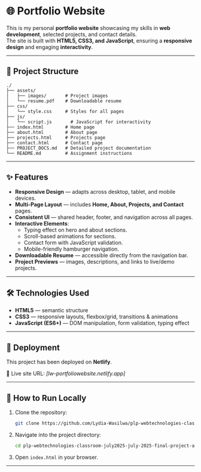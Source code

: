 # 🌐 Portfolio Website

This is my personal **portfolio website** showcasing my skills in **web development**, selected projects, and contact details.  
The site is built with **HTML5, CSS3, and JavaScript**, ensuring a **responsive design** and engaging **interactivity**.

---

## 📂 Project Structure
```
./
├── assets/
│   ├── images/       # Project images
│   └── resume.pdf    # Downloadable resume
├── css/
│   └── style.css     # Styles for all pages
├── js/
│   └── script.js       # JavaScript for interactivity
├── index.html        # Home page
├── about.html        # About page
├── projects.html     # Projects page
├── contact.html      # Contact page
├── PROJECT_DOCS.md   # Detailed project documentation
└── README.md         # Assignment instructions
```

---

## ✨ Features

- **Responsive Design** — adapts across desktop, tablet, and mobile devices.
- **Multi-Page Layout** — includes **Home, About, Projects, and Contact** pages.
- **Consistent UI** — shared header, footer, and navigation across all pages.
- **Interactive Elements**:
  - Typing effect on hero and about sections.
  - Scroll-based animations for sections.
  - Contact form with JavaScript validation.
  - Mobile-friendly hamburger navigation.
- **Downloadable Resume** — accessible directly from the navigation bar.
- **Project Previews** — images, descriptions, and links to live/demo projects.

---

## 🛠️ Technologies Used

- **HTML5** — semantic structure  
- **CSS3** — responsive layouts, flexbox/grid, transitions & animations  
- **JavaScript (ES6+)** — DOM manipulation, form validation, typing effect  

---

## 🚀 Deployment

This project has been deployed on **Netlify**.  

🔗 Live site URL: *[lw-portfoliowebsite.netlify.app]*  

---

## 📘 How to Run Locally

1. Clone the repository:
   ```bash
   git clone https://github.com/Lydia-Wasilwa/plp-webtechnologies-classroom-july2025-july-2025-final-project-and-deployment-Final-Project-and-Depl.git
   ```

2. Navigate into the project directory:
   ```bash
   cd plp-webtechnologies-classroom-july2025-july-2025-final-project-and-deployment-Final-Project-and-Depl
   ```

3. Open `index.html` in your browser.

---
